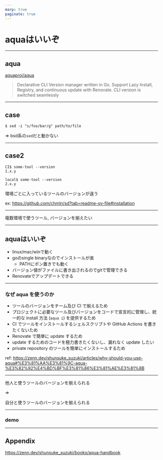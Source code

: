```yaml
---
marp: true
paginate: true
---
```


<!-- _class: title -->


# aquaはいいぞ

---

## aqua

[aquaproj/aqua](https://github.com/aquaproj/aqua)

> Declarative CLI Version manager written in Go. Support Lazy Install, Registry, and continuous update with Renovate. CLI version is switched seamlessly

---

## case

```console
$ sed -i "s/foo/bar/g" path/to/file
```

=> bsd系の`sed`だと動かない

---

## case2

```console
CI$ some-tool --version
1.x.y
```

```console
local$ some-tool --version
2.x.y
```

環境ごとに入っているツールのバージョンが違う

ex: https://github.com/chmln/sd?tab=readme-ov-file#installation

---

複数環境で使うツール, バージョンを揃えたい

---

## aquaはいいぞ


- linux/mac/winで動く
- goのsingle binaryなのでインストールが楽
  - PATHにポン置きでも動く
- バージョン値がファイルに書き出されるのでgitで管理できる
- Renovateでアップデートできる

---

### なぜ aqua を使うのか

- ツールのバージョンをチーム及び CI で揃えるため
- プロジェクトに必要なツール及びバージョンをコードで宣言的に管理し、統一的な install 方法 (`aqua i`) を提供するため
- CI でツールをインストールするシェルスクリプトや GitHub Actions を書きたくないため
- Renovate で簡単に update するため
- update するためのコードを極力書きたくないし、漏れなく update したい
- private repository のツールを簡単にインストールするため

ref: https://zenn.dev/shunsuke_suzuki/articles/why-should-you-use-aqua#%E3%81%AA%E3%81%9C-aqua-%E3%82%92%E4%BD%BF%E3%81%86%E3%81%AE%E3%81%8B

---

他人と使うツールのバージョンを揃えられる

=>

自分と使うツールのバージョンを揃えられる

---

### demo

---

## Appendix

https://zenn.dev/shunsuke_suzuki/books/aqua-handbook
